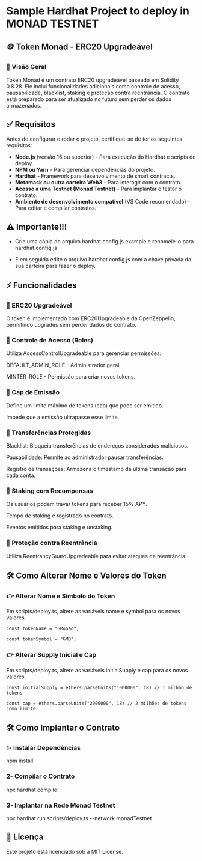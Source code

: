 # Sample Hardhat Project to deploy in MONAD TESTNET

## 🪙 Token Monad - ERC20 Upgradeável

### 📌 Visão Geral

Token Monad é um contrato ERC20 upgradeável baseado em Solidity 0.8.28. Ele inclui funcionalidades adicionais como controle de acesso, pausabilidade, blacklist, staking e proteção contra reentrância. O contrato está preparado para ser atualizado no futuro sem perder os dados armazenados.

## ✅ Requisitos

Antes de configurar e rodar o projeto, certifique-se de ter os seguintes requisitos:

- **Node.js** (versão 16 ou superior) - Para execução do Hardhat e scripts de deploy.
- **NPM ou Yarn** - Para gerenciar dependências do projeto.
- **Hardhat** - Framework para desenvolvimento de smart contracts.
- **Metamask ou outra carteira Web3** - Para interagir com o contrato.
- **Acesso a uma Testnet (Monad Testnet)** - Para implantar e testar o contrato.
- **Ambiente de desenvolvimento compatível** (VS Code recomendado) - Para editar e compilar contratos.

## ⚠️ Importante!!!

- Crie uma cópia do arquivo hardhat.config.js.example e renomeie-o para hardhat.config.js

- E em seguida edite o arquivo hardhat.config.js com a chave privada da sua carteira para fazer o deploy.

## ⚡ Funcionalidades

### 🔹 ERC20 Upgradeável

O token é implementado com ERC20Upgradeable da OpenZeppelin, permitindo upgrades sem perder dados do contrato.
 
### 🔹 Controle de Acesso (Roles)

Utiliza AccessControlUpgradeable para gerenciar permissões:

DEFAULT_ADMIN_ROLE - Administrador geral.

MINTER_ROLE - Permissão para criar novos tokens.

### 🔹 Cap de Emissão

Define um limite máximo de tokens (cap) que pode ser emitido.

Impede que a emissão ultrapasse esse limite.

### 🔹 Transferências Protegidas

Blacklist: Bloqueia transferências de endereços considerados maliciosos.

Pausabilidade: Permite ao administrador pausar transferências.

Registro de transações: Armazena o timestamp da última transação para cada conta.

### 🔹 Staking com Recompensas

Os usuários podem travar tokens para receber 15% APY.

Tempo de staking é registrado no contrato.

Eventos emitidos para staking e unstaking.

### 🔹 Proteção contra Reentrância

Utiliza ReentrancyGuardUpgradeable para evitar ataques de reentrância.

## 🛠️ Como Alterar Nome e Valores do Token

###  👉 Alterar Nome e Símbolo do Token

Em scripts/deploy.ts, altere as variáveis name e symbol para os novos valores.

`const tokenName = "GMonad";`

`const tokenSymbol = "GMD";`

### 👉 Alterar Supply Inicial e Cap

Em scripts/deploy.ts, altere as variáveis initialSupply e cap para os novos valores.

`const initialSupply = ethers.parseUnits("1000000", 18) // 1 milhão de tokens`

`const cap = ethers.parseUnits("2000000", 18) // 2 milhões de tokens como limite`

## 🛠️ Como Implantar o Contrato

### 1️- Instalar Dependências

npm install

### 2- Compilar o Contrato

npx hardhat compile

### 3- Implantar na Rede Monad Testnet

npx hardhat run scripts/deploy.ts --network monadTestnet

## 📜 Licença

Este projeto está licenciado sob a MIT License.